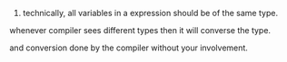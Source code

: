 1. technically, all variables in a expression should be of the same type.

whenever compiler sees different types then it will converse the type.

and conversion done by the compiler without your involvement.
